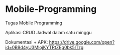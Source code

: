 # Mobile-Programming
Tugas Mobile Programming

Aplikasi CRUD Jadwal dalam satu minggu

Dokumentasi + APK: https://drive.google.com/open?id=0B9d4yU3MlojKYTRtZEg0bk5lTzg
